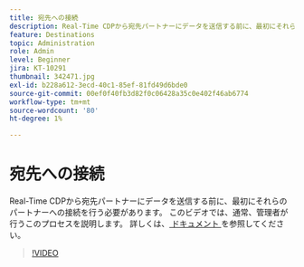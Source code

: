 ```yaml
---
title: 宛先への接続
description: Real-Time CDPから宛先パートナーにデータを送信する前に、最初にそれらのパートナーへの接続を行う必要があります。 このビデオでは、その pr...（説明は 60 ～ 160 文字にする必要があります）について説明します。
feature: Destinations
topic: Administration
role: Admin
level: Beginner
jira: KT-10291
thumbnail: 342471.jpg
exl-id: b228a612-3ecd-40c1-85ef-81fd49d6bde0
source-git-commit: 00ef0f40fb3d82f0c06428a35c0e402f46ab6774
workflow-type: tm+mt
source-wordcount: '80'
ht-degree: 1%

---
```


# 宛先への接続

Real-Time CDPから宛先パートナーにデータを送信する前に、最初にそれらのパートナーへの接続を行う必要があります。 このビデオでは、通常、管理者が行うこのプロセスを説明します。 詳しくは、[ ドキュメント ](https://experienceleague.adobe.com/docs/experience-platform/destinations/ui/connect-destination.html?lang=ja) を参照してください。

>[!VIDEO](https://video.tv.adobe.com/v/342471/?learn=on)
